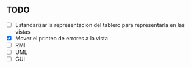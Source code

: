 ## TODO
- [ ] Estandarizar la representacion del tablero para representarla en las vistas
- [x] Mover el printeo de errores a la vista
- [ ] RMI
- [ ] UML
- [ ] GUI
